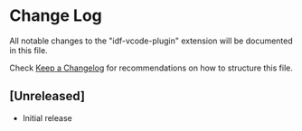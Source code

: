 # Change Log

All notable changes to the "idf-vcode-plugin" extension will be documented in this file.

Check [Keep a Changelog](http://keepachangelog.com/) for recommendations on how to structure this file.

## [Unreleased]

- Initial release